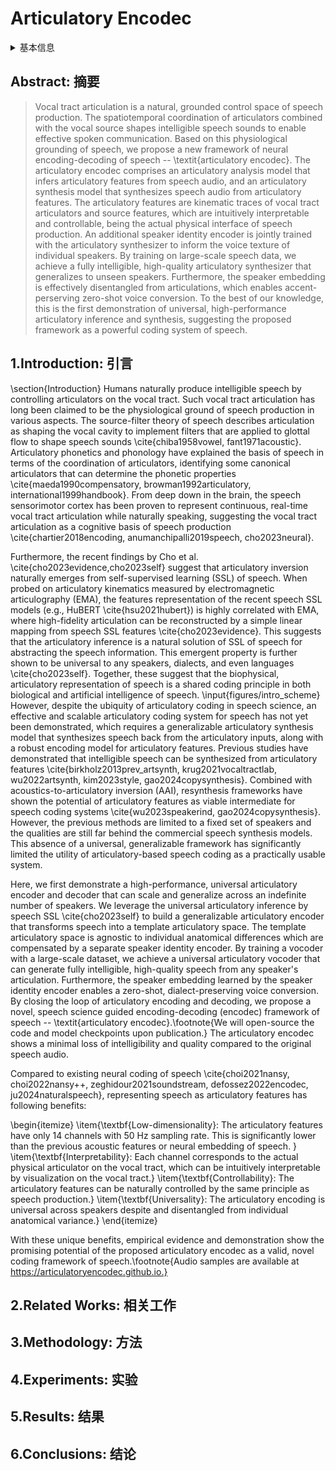 # Articulatory Encodec

<details>
<summary>基本信息</summary>

- 标题: Articulatory Encodec: Vocal Tract Kinematics as a Codec for Speech
- 作者:
  - Cheol Jun Cho
  - Peter Wu
  - Tejas S. Prabhune
  - Dhruv Agarwal
  - Gopala K. Anumanchipalli
- 机构:
  - 机构 
- 时间:
  - 预印时间: 2024.06.18 ArXiv v1
  - 更新笔记: 2024.08.07
- 发表:
  - 期刊/会议 
- 链接:
  - [ArXiv](https://arxiv.org/abs/2406.12998)
  - [DOI]()
  - [Github]()
  - [Demo]()
  - [Scholar](https://scholar.google.com/scholar?cluster=)
- 标签:
  - ?
- 页数: ?
- 引用: ?
- 被引: ?
- 数据:
  - ? 
- 对比:
  - ?
- 复现:
  - ?

</details>

## Abstract: 摘要

> Vocal tract articulation is a natural, grounded control space of speech production. The spatiotemporal coordination of articulators combined with the vocal source shapes intelligible speech sounds to enable effective spoken communication. Based on this physiological grounding of speech, we propose a new framework of neural encoding-decoding of speech -- \textit{articulatory encodec}. The articulatory encodec comprises an articulatory analysis model that infers articulatory features from speech audio, and an articulatory synthesis model that synthesizes speech audio from articulatory features. The articulatory features are kinematic traces of vocal tract articulators and source features, which are intuitively interpretable and controllable, being the actual physical interface of speech production. An additional speaker identity encoder is jointly trained with the articulatory synthesizer to inform the voice texture of individual speakers. By training on large-scale speech data, we achieve a fully intelligible, high-quality articulatory synthesizer that generalizes to unseen speakers. Furthermore, the speaker embedding is effectively disentangled from articulations, which enables accent-perserving zero-shot voice conversion. To the best of our knowledge, this is the first demonstration of universal, high-performance articulatory inference and synthesis, suggesting the proposed framework as a powerful coding system of speech.

## 1.Introduction: 引言

\section{Introduction}
Humans naturally produce intelligible speech by controlling articulators on the vocal tract. Such vocal tract articulation has long been claimed to be the physiological ground of speech production in various aspects. The source-filter theory of speech describes articulation as shaping the vocal cavity to implement filters that are applied to glottal flow to shape speech sounds \cite{chiba1958vowel, fant1971acoustic}. Articulatory phonetics and phonology have explained the basis of speech in terms of the coordination of articulators, identifying some canonical articulators that can determine the phonetic properties \cite{maeda1990compensatory, browman1992articulatory, international1999handbook}. From deep down in the brain, the speech sensorimotor cortex has been proven to represent continuous, real-time vocal tract articulation while naturally speaking, suggesting the vocal tract articulation as a cognitive basis of speech production \cite{chartier2018encoding, anumanchipalli2019speech, cho2023neural}. 

Furthermore, the recent findings by Cho et al. \cite{cho2023evidence,cho2023self} suggest that articulatory inversion naturally emerges from self-supervised learning (SSL) of speech. When probed on articulatory kinematics measured by electromagnetic articulography (EMA), the features representation of the recent speech SSL models (e.g., HuBERT \cite{hsu2021hubert}) is highly correlated with EMA, where high-fidelity articulation can be reconstructed by a simple linear mapping from speech SSL features \cite{cho2023evidence}. This suggests that the articulatory inference is a natural solution of SSL of speech for abstracting the speech information. This emergent property is further shown to be universal to any speakers, dialects, and even languages \cite{cho2023self}. Together, these suggest that the biophysical, articulatory representation of speech is a shared coding principle in both biological and artificial intelligence of speech. 
\input{figures/intro_scheme}
However, despite the ubiquity of articulatory coding in speech science, an effective and scalable articulatory coding system for speech has not yet been demonstrated, which requires a generalizable articulatory synthesis model that synthesizes speech back from the articulatory inputs, along with a robust encoding model for articulatory features. Previous studies have demonstrated that intelligible speech can be synthesized from articulatory features \cite{birkholz2013prev_artsynth, krug2021vocaltractlab, wu2022artsynth, kim2023style, gao2024copysynthesis}. Combined with acoustics-to-articulatory inversion (AAI), resynthesis frameworks have shown the potential of articulatory features as viable intermediate for speech coding systems \cite{wu2023speakerind, gao2024copysynthesis}. However, the previous methods are limited to a fixed set of speakers and the qualities are still far behind the commercial speech synthesis models. This absence of a universal, generalizable framework has significantly limited the utility of articulatory-based speech coding as a practically usable system. 

Here, we first demonstrate a high-performance, universal articulatory encoder and decoder that can scale and generalize across an indefinite number of speakers. We leverage the universal articulatory inference by speech SSL \cite{cho2023self} to build a generalizable articulatory encoder that transforms speech into a template articulatory space. The template articulatory space is agnostic to individual anatomical differences which are compensated by a separate speaker identity encoder. By training a vocoder with a large-scale dataset, we achieve a universal articulatory vocoder that can generate fully intelligible, high-quality speech from any speaker's articulation. Furthermore, the speaker embedding learned by the speaker identity encoder enables a zero-shot, dialect-preserving voice conversion. By closing the loop of articulatory encoding and decoding, we propose a novel, speech science guided encoding-decoding (encodec) framework of speech -- \textit{articulatory encodec}.\footnote{We will open-source the code and model checkpoints upon publication.} The articulatory encodec shows a minimal loss of intelligibility and quality compared to the original speech audio.

Compared to existing neural coding of speech \cite{choi2021nansy, choi2022nansy++, zeghidour2021soundstream, defossez2022encodec, ju2024naturalspeech}, representing speech as articulatory features has following benefits:

\begin{itemize}
\item{\textbf{Low-dimensionality}: The articulatory features have only 14 channels with 50 Hz sampling rate. This is significantly lower than the previous acoustic features or neural embedding of speech. }
\item{\textbf{Interpretability}: Each channel corresponds to the actual physical articulator on the vocal tract, which can be intuitively interpretable by visualization on the vocal tract.}
\item{\textbf{Controllability}: The articulatory features can be naturally controlled by the same principle as speech production.}
\item{\textbf{Universality}: The articulatory encoding is universal across speakers despite and disentangled from individual anatomical variance.}
\end{itemize}

With these unique benefits, empirical evidence and demonstration show the promising potential of the proposed articulatory encodec as a valid, novel coding framework of speech.\footnote{Audio samples are available at https://articulatoryencodec.github.io.}

## 2.Related Works: 相关工作

## 3.Methodology: 方法

## 4.Experiments: 实验

## 5.Results: 结果

## 6.Conclusions: 结论
